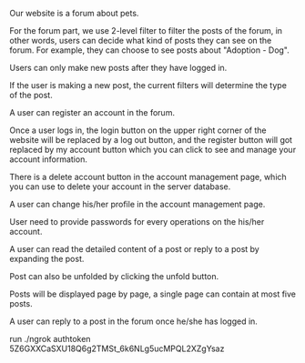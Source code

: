 Our website is a forum about pets.

For the forum part, we use 2-level filter to filter the posts of the forum, in other words, users can decide what kind of posts they can see on the forum. For example, they can choose to see posts about "Adoption - Dog".

Users can only make new posts after they have logged in.

If the user is making a new post, the current filters will determine the type of the post.

A user can register an account in the forum.

Once a user logs in, the login button on the upper right corner of the website will be replaced by a log out button, and the register button will got replaced by my account button which you can click to see and manage your account information.

There is a delete account button in the account management page, which you can use to delete your account in the server database.

A user can change his/her profile in the account management page.

User need to provide passwords for every operations on the his/her account.

A user can read the detailed content of a post or reply to a post by expanding the post.

Post can also be unfolded by clicking the unfold button.

Posts will be displayed page by page, a single page can contain at most five posts.

A user can reply to a post in the forum once he/she has logged in.

run 
./ngrok authtoken 5Z6GXXCaSXU18Q6g2TMSt_6k6NLg5ucMPQL2XZgYsaz
